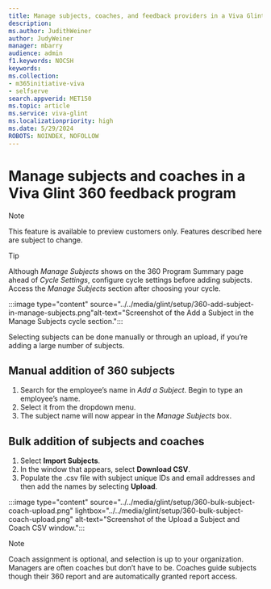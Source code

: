 ```yaml
---
title: Manage subjects, coaches, and feedback providers in a Viva Glint 360 feedback program
description: 
ms.author: JudithWeiner
author: JudyWeiner
manager: mbarry
audience: admin
f1.keywords: NOCSH
keywords: 
ms.collection:  
- m365initiative-viva
- selfserve 
search.appverid: MET150 
ms.topic: article
ms.service: viva-glint
ms.localizationpriority: high
ms.date: 5/29/2024
ROBOTS: NOINDEX, NOFOLLOW
---
```


# Manage subjects and coaches in a Viva Glint 360 feedback program

> [!NOTE]
> This feature is available to preview customers only. Features described here are subject to change.

>[!TIP]
> Although *Manage Subjects* shows on the 360 Program Summary page ahead of *Cycle Settings*, configure cycle settings before adding subjects. Access the *Manage Subjects* section after choosing your cycle.

:::image type="content" source="../../media/glint/setup/360-add-subject-in-manage-subjects.png"alt-text="Screenshot of the Add a Subject in the Manage Subjects cycle section.":::

Selecting subjects can be done manually or through an upload, if you’re adding a large number of subjects. 

## Manual addition of 360 subjects

1. Search for the employee’s name in *Add a Subject*. Begin to type an employee’s name.
2. Select it from the dropdown menu.
3. The subject name will now appear in the *Manage Subjects* box.

## Bulk addition of subjects and coaches

1.	Select **Import Subjects**.
2.	In the window that appears, select **Download CSV**.
3.	Populate the .csv file with subject unique IDs and email addresses and then add the names by selecting **Upload**. 

:::image type="content" source="../../media/glint/setup/360-bulk-subject-coach-upload.png" lightbox="../../media/glint/setup/360-bulk-subject-coach-upload.png" alt-text="Screenshot of the Upload a Subject and Coach CSV window.":::

>[!NOTE]
> Coach assignment is optional, and selection is up to your organization. Managers are often coaches but don’t have to be. Coaches guide subjects though their 360 report and are automatically granted report access.




